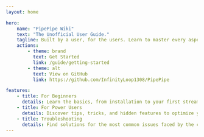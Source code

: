 ```yaml
---
layout: home

hero:
    name: "PipePipe Wiki"
    text: "The Unofficial User Guide."
    tagline: Built by a user, for the users. Learn to master every aspect of the application.
    actions:
        - theme: brand
          text: Get Started
          link: /guide/getting-started
        - theme: alt
          text: View on GitHub
          link: https://github.com/InfinityLoop1308/PipePipe

features:
    - title: For Beginners
      details: Learn the basics, from installation to your first stream.
    - title: For Power Users
      details: Discover tips, tricks, and hidden features to optimize your experience.
    - title: Troubleshooting
      details: Find solutions for the most common issues faced by the community.
---
```

